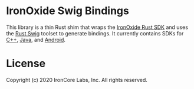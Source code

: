 # IronOxide Swig Bindings

This library is a thin Rust shim that wraps the [IronOxide Rust SDK](https://github.com/IronCoreLabs/ironoxide) and uses the [Rust Swig](https://github.com/Dushistov/rust_swig) toolset to generate bindings. It currently contains SDKs for [C++](cpp/README.md), [Java](java/README.md), and [Android](android/README.md).

# License

Copyright (c) 2020 IronCore Labs, Inc.
All rights reserved.
